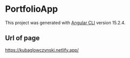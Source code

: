 # PortfolioApp

This project was generated with [Angular CLI](https://github.com/angular/angular-cli) version 15.2.4.

## Url of page

https://kubaglowczynski.netlify.app/
